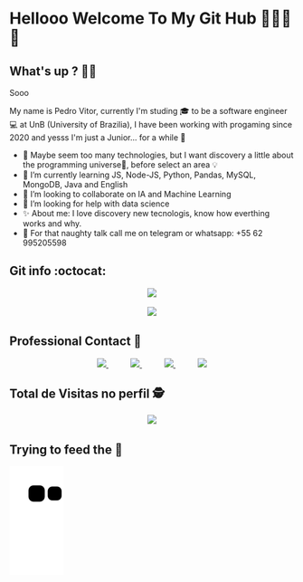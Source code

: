 # Hellooo Welcome To My Git Hub 👨🏾‍💻🚀
 
## What's up ? 👋🏿<br>

Sooo
<p>
My name is Pedro Vitor, currently I'm studing 🎓 to be a software engineer 💻 at UnB (University of Brazilia), I have been working with progaming since 2020 and yesss I'm just a Junior... for a while 🧠

- 🔬 Maybe seem too many technologies, but I want discovery a little about the programming universe🌌, before select an area 💡
- 🌱 I’m currently learning JS, Node-JS, Python, Pandas, MySQL, MongoDB, Java and English
- :busts_in_silhouette: I’m looking to collaborate on IA and Machine Learning
- 🤔 I’m looking for help with data science 
- ✨ About me: I love discovery new tecnologis, know how everthing works and why.
- :eyes: For that naughty talk call me on telegram or whatsapp: +55 62 995205598
<p>

## Git info :octocat:	<br>

<p align="center">
<img
      src="https://github-readme-stats.vercel.app/api/top-langs/?username=Peedrooo&text_color=FFFFFF&show_icons=true&exclude_repo=monitoria,DashEccomerce,Learning-HTML&count_private=true&bg_color=0D1117&layout=compact"
    />
 </p>
<p align="center">
<img
      src="https://github-readme-stats.vercel.app/api?username=Peedrooo&count_private=true&show_icons=true&cache_seconds=86400&custom_title=Github%20Status&text_color=FFFFFF&bg_color=0D1117"
    />

</p>


## Professional Contact 📱<br>
<p align="center">
    <a href="https://github.com/Peedrooo">
        <img  src="https://img.shields.io/badge/github-%23100000.svg?&style=for-the-badge&logo=github&logoColor=white&Color&link=mailto:https://github.com/Peedrooo">
    </a>
    &nbsp;&nbsp;&nbsp;&nbsp;&nbsp;&nbsp;&nbsp;&nbsp;&nbsp;
    <a href="mailto:pedrovitora.jesus@gmail.com">
        <img src="https://img.shields.io/badge/gmail-D14836?&style=for-the-badge&logo=gmail&logoColor=white&link=mailto:pedrovitora.jesus@gmail.com">
    </a>
    &nbsp;&nbsp;&nbsp;&nbsp;&nbsp;&nbsp;&nbsp;&nbsp;&nbsp;
    <a href="https://www.linkedin.com/in/pedro-jesus-b6b6101ba">
        <img src="https://img.shields.io/badge/linkedin-%230077B5.svg?&style=for-the-badge&logo=linkedin&logoColor=white&link=mailto:https://www.linkedin.com/in/pedro-jesus-b6b6101ba/">
    </a>
    &nbsp;&nbsp;&nbsp;&nbsp;&nbsp;&nbsp;&nbsp;&nbsp;&nbsp;
    <a href="https://api.whatsapp.com/send?phone=5562995205598">
        <img  src="https://img.shields.io/badge/whatsapp-%23100000.svg?&style=for-the-badge&logo=whatsapp&logoColor=white&color=#34af23">
    </a>

</p>

## Total de Visitas no perfil :detective: <br>
 <p align="center"> 
   <img alingn="center" src="https://profile-counter.glitch.me/Peedrooo/count.svg" />
 </p>
 
## Trying to feed the 🐍
 ![Snake animation](https://github.com/Peedrooo/Peedrooo/blob/output/github-contribution-grid-snake.svg)

